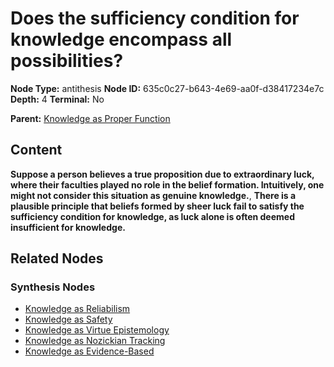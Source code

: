 # Does the sufficiency condition for knowledge encompass all possibilities?

**Node Type:** antithesis
**Node ID:** 635c0c27-b643-4e69-aa0f-d38417234e7c
**Depth:** 4
**Terminal:** No

**Parent:** [Knowledge as Proper Function](knowledge-as-proper-function-synthesis-ceacfa49-2260-472b-b1df-836b3fb5cb8a.md)

## Content

**Suppose a person believes a true proposition due to extraordinary luck, where their faculties played no role in the belief formation. Intuitively, one might not consider this situation as genuine knowledge.**, **There is a plausible principle that beliefs formed by sheer luck fail to satisfy the sufficiency condition for knowledge, as luck alone is often deemed insufficient for knowledge.**

## Related Nodes

### Synthesis Nodes

- [Knowledge as Reliabilism](knowledge-as-reliabilism-synthesis-984dabad-719a-40fb-a519-0994fb61c5b1.md)
- [Knowledge as Safety](knowledge-as-safety-synthesis-033d86d2-82d8-406b-9a98-72e24a7f1968.md)
- [Knowledge as Virtue Epistemology](knowledge-as-virtue-epistemology-synthesis-dcd83f88-7faa-4856-8906-6b837882e380.md)
- [Knowledge as Nozickian Tracking](knowledge-as-nozickian-tracking-synthesis-e81ed4cf-9a65-4873-bad3-9a0afc330118.md)
- [Knowledge as Evidence-Based](knowledge-as-evidence-based-synthesis-3f030536-88b2-4b93-9db6-8a8ee535273c.md)
